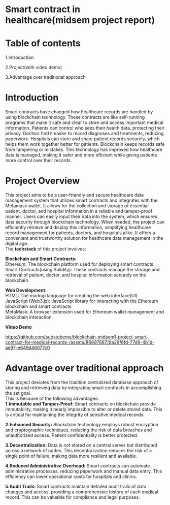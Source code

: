 # Smart contract in healthcare(midsem project report)
# Table of contents
1.Introduction<br /> 

2.Project(with video demo)<br/> 


3.Advantage over traditional approach</br>




# Introduction
Smart contracts have changed how healthcare records are handled by using blockchain technology. These contracts are like self-running programs that make it safe and clear to store and access important medical information. Patients can control who sees their health data, protecting their privacy. Doctors find it easier to record diagnoses and treatments, reducing paperwork. Hospitals can store and share patient records securely, which helps them work together better for patients. Blockchain keeps records safe from tampering or mistakes. This technology has improved how healthcare data is managed, making it safer and more efficient while giving patients more control over their records.
# Project Overview
This project aims to be a user-friendly and secure healthcare data management system that utilizes smart contracts and integrates with the Metamask wallet. It allows for the collection and storage of essential patient, doctor, and hospital information in a reliable and tamper-proof manner. Users can easily input their data into the system, which ensures data security through blockchain technology. When needed, the project can efficiently retrieve and display this information, simplifying healthcare record management for patients, doctors, and hospitals alike. It offers a convenient and trustworthy solution for healthcare data management in the digital age.</br>
The <b>techstack</b> of this project involves:

<b>Blockchain and Smart Contracts:</b><br/>
Ethereum: The blockchain platform used for deploying smart contracts.</br>
Smart Contracts(using Solidity): These contracts manage the storage and retrieval of patient, doctor, and hospital information securely on the blockchain.

<b>Web Development:</b></br>
HTML: The markup language for creating the web interface(UI).</br>
JavaScript (Web3.js): JavaScript library for interacting with the Ethereum blockchain and smart contracts.</br>
MetaMask: A browser extension used for Ethereum wallet management and blockchain interaction.


<b> Video Demo </b>

https://github.com/substobeme/blockchain-midsem1-project-smart-contract-for-medical-records-/assets/86897887/ba29f6fd-77d9-4b1d-ae97-e649d46077c0

# Advantage over traditional approach
This project deviates from the tradition centralized database approach of storing and retrieving data by integrating smart contracts in accomplishing the set goal. </br>
This is because of the following advantages:</br>
<b>1.Immutable and Tamper-Proof:</b> Smart contracts on blockchain provide immutability, making it nearly impossible to alter or delete stored data. This is critical for maintaining the integrity of sensitive medical records.

<b> 2.Enhanced Security:</b> Blockchain technology employs robust encryption and cryptographic techniques, reducing the risk of data breaches and unauthorized access. Patient confidentiality is better protected.

<b> 3.Decentralization:</b> Data is not stored on a central server but distributed across a network of nodes. This decentralization reduces the risk of a single point of failure, making data more resilient and available.

<b> 4.Reduced Administrative Overhead:</b> Smart contracts can automate administrative processes, reducing paperwork and manual data entry. This efficiency can lower operational costs for hospitals and clinics.

<b>  5.Audit Trails:</b> Smart contracts maintain detailed audit trails of data changes and access, providing a comprehensive history of each medical record. This can be valuable for compliance and legal purposes.
